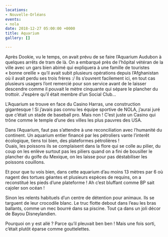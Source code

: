 ```yaml
---
locations:
- Nouvelle-Orléans
events:
- nola
date: 2018-12-27 05:00:00 +0000
title: Aquarium
gallery: []

---
```

Après Dookie, vu le temps, on avait prévu de se faire l’Aquarium Audubon à quelques arrêts de tram de là. 
On a embarqué près de l’hôpital vétéran de la ville avec un gars bien abimé qui expliquera à une famille de touristes « bonne oreille » qu’il avait subit plusieurs opérations depuis l’Afghanistan où il avait perdu ses trois frères :/
Ils s’ouvrent facilement ici, en tout cas plusieurs usagers l’ont remercié pour son service avant de le laisser descendre comme il pouvait le mètre cinquante qui sépare le plancher du trottoir. J’espère qu’il était membre d’un Social Club…

L’Aquarium se trouve en face du Casino Harras, une construction gigantesque ! Si j’avais pas connu les équipe sportive de NOLA, j’aurai juré que c’était un stade de baseball pro. Mais non ! C’est juste un Casino qui trône comme le temple d’une des villes les plus pauvres des USA.

Dans l’Aquarium, faut pas s’attendre à une reconciliation avec l’humanité du continent. Un aquarium entier financé par les pétroliers vante l’interêt écologique, tiens toi bien, des plateformes pétrolières !   
Ouais, les poissons ils se complaisent dans la flore qui se colle au pilier, du coup on les enlève surtout pas les piliers quand on a fini de bousiller le plancher du golfe du Mexique, on les laisse pour pas déstabiliser les poissons couillons.

Et pour que tu vois bien, dans cette aquarium d’au moins 13 mètres par 6 où nagent des tortues géantes et plusieurs espèces de requins, on a reconstitué les pieds d’une plateforme ! Ah c’est bluffant comme BP sait cajoler son océan !

Sinon les relents habituels d’un centre de détention pour animaux. Ils se targuent de leur crocodile blanc. Le truc flotte debout dans l’eau les bras ballants, comme un mec bourré dans sa piscine.  Tout ça dans un joli décor de Bayou Disneylandien.

Pourquoi on y est allé ? Parce qu’il pleuvait ben ben ! Mais une fois sorti, c’était plutôt éparse comme gouttelettes.